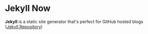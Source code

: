 # Jekyll Now

**Jekyll** is a static site generator that's perfect for GitHub hosted blogs ([Jekyll Repository](https://github.com/jekyll/jekyll))

